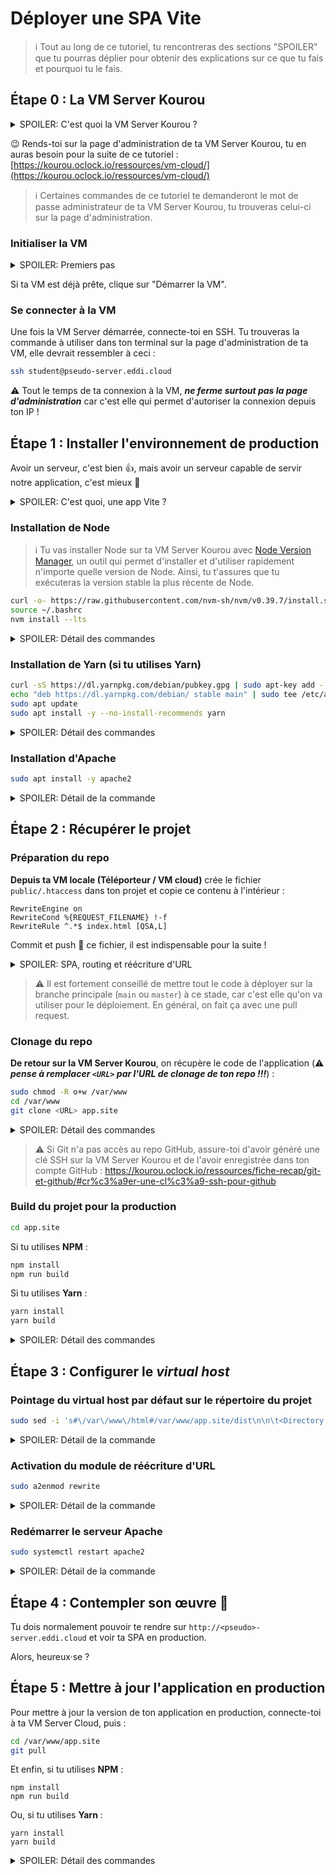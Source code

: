 # Déployer une SPA Vite

> ℹ️ Tout au long de ce tutoriel, tu rencontreras des sections "SPOILER" que tu pourras déplier pour obtenir des explications sur ce que tu fais et pourquoi tu le fais.

## Étape 0 : La VM Server Kourou

<details>
<summary>SPOILER: C'est quoi la VM Server Kourou ?</summary>

Si tu dormais pendant la saison 8 du socle (ou si tu as beaucoup dormi depuis), voici un bref rappel de ce qu'est la VM Server Kourou :

> O'clock met à ta disposition un serveur virtuel dans le ☁️ cloud ☁️ pour t'aider à t'entraîner au déploiement de tes projets web et à l'administration système. Ce serveur virtuel t'est fourni avec un nom de domaine.
</details>

😉 Rends-toi sur la page d'administration de ta VM Server Kourou, tu en auras besoin pour la suite de ce tutoriel : [https://kourou.oclock.io/ressources/vm-cloud/](https://kourou.oclock.io/ressources/vm-cloud/)

> ℹ️ Certaines commandes de ce tutoriel te demanderont le mot de passe administrateur de ta VM Server Kourou, tu trouveras celui-ci sur la page d'administration.

### Initialiser la VM

<details>
<summary>SPOILER: Premiers pas</summary>

Si tu n'as jamais utilisé la VM Server Kourou ou si tu l'as supprimée, clique sur le bouton "Créer la VM".

Pour repartir d'une VM vierge, clique sur le bouton "Réinstaller la VM".

⚠️ Dans ces deux cas, tu devras créer une nouvelle clé SSH sur la VM Server Kourou pour pouvoir cloner et pull le projet depuis GitHub. Tu trouveras la procédure à suivre dans la [fiche récap dédiée à Git et GitHub](https://kourou.oclock.io/ressources/fiche-recap/git-et-github/#cr%c3%a9er-une-cl%c3%a9-ssh-pour-github).
</details>


Si ta VM est déjà prête, clique sur "Démarrer la VM".

### Se connecter à la VM

Une fois la VM Server démarrée, connecte-toi en SSH. Tu trouveras la commande à utiliser dans ton terminal sur la page d'administration de ta VM, elle devrait ressembler à ceci :

```bash
ssh student@pseudo-server.eddi.cloud
```

⚠️ Tout le temps de ta connexion à la VM, **_ne ferme surtout pas la page d'administration_** car c'est elle qui permet d'autoriser la connexion depuis ton IP !

## Étape 1 : Installer l'environnement de production

Avoir un serveur, c'est bien 👍, mais avoir un serveur capable de servir notre application, c'est mieux 💯

<details>
<summary>SPOILER: C'est quoi, une app Vite ?</summary>
En fin de compte, une SPA avec Vite, ce n'est qu'un ensemble de fichiers HTML, JavaScript, CSS et éventuellement des images. C'est-à-dire : un site statique !

Et pour servir un site statique, on n'a besoin que d'un serveur HTTP, comme Apache (c'est un des plus utilisés).

Mais la particularité de React / Svelte, c'est que le code doit être transpilé, c'est-à-dire traduit, pour être utilisé par un navigateur. Les fichiers JSX et Svelte sont transpilés en JavaScript, SCSS et PostCSS transpilent vers CSS, etc. Et cette transpilation se fait au moyen de transpileurs souvent codés en JavaScript, nécessitant NodeJS pour pouvoir être exécutés dans un terminal.

Tu vas donc avoir besoin de Node et d'un gestionnaire de dépendances pour générer les fichiers statiques de ton projet, c'est ce qu'on appelle la phase de "build" (🇬🇧 _build_ = 🇫🇷 _construire_). Pour être cohérent avec la spé React, tu vas utiliser Yarn, mais tu pourrais très bien utiliser NPM par exemple, comme ce sera le cas si tu as suivi la spé i++.
</details>

### Installation de Node

> ℹ️ Tu vas installer Node sur ta VM Server Kourou avec [Node Version Manager](https://github.com/nvm-sh/nvm), un outil qui permet d'installer et d'utiliser rapidement n'importe quelle version de Node. Ainsi, tu t'assures que tu exécuteras la version stable la plus récente de Node.

```bash
curl -o- https://raw.githubusercontent.com/nvm-sh/nvm/v0.39.7/install.sh | bash
source ~/.bashrc
nvm install --lts
```

<details>
<summary>SPOILER: Détail des commandes</summary>

D'abord, on télécharge le script d'installation de NVM et on l'exécute avec l'interprète Bash (même programme qui interprète les commandes que tu entres dans ton terminal 😉). Ce script va télécharger NVM, l'installer dans le répertoire personnel de l'utilisateur actuel et ajouter l'alias de commande `nvm` pour ce même utilisateur.
```bash
curl -o- https://raw.githubusercontent.com/nvm-sh/nvm/v0.39.7/install.sh | bash
```

On dit à l'interpréteur Bash du terminal de recharger le fichier `.bashrc` de l'utilisateur, car celui-ci contient notamment l'alias de commande `nvm` qu'on va devoir utiliser ensuite. Sans ce rechargement, il faudrait se déconnecter et se reconnecter à la VM pour avoir accès à la commande `nvm`.
```bash
source ~/.bashrc
```

On utilise NVM pour installer la dernière version stable de Node et l'utiliser. Une fois cette commande exécutée, tu peux vérifier la version de Node utilisée avec la commande `node --version`.
```bts
nvm install --lts
```
</details>

### Installation de Yarn (si tu utilises Yarn)

```bash
curl -sS https://dl.yarnpkg.com/debian/pubkey.gpg | sudo apt-key add -
echo "deb https://dl.yarnpkg.com/debian/ stable main" | sudo tee /etc/apt/sources.list.d/yarn.list
sudo apt update
sudo apt install -y --no-install-recommends yarn
```

<details>
<summary>SPOILER: Détail des commandes</summary>

Comme on veut installer Yarn depuis le dépôt (= catalogue de logiciels) officiel de Yarn, on doit ajouter les clés de sécurité et l'URL de ce dépôt aux registres de catalogues et de clés du système d'exploitation de la VM. Concrètement, ceci permettra d'utiliser le gestionnaire de programmes de la VM pour installer Yarn. La première commande gère la clé de sécurité, la seconde ajoute le dépôt officiel de Yarn aux dépôts reconnus par la VM.
```bash
curl -sS https://dl.yarnpkg.com/debian/pubkey.gpg | sudo apt-key add -
echo "deb https://dl.yarnpkg.com/debian/ stable main" | sudo tee /etc/apt/sources.list.d/yarn.list
```

Avant toute installation d'un nouveau programme, on met à jour les informations des logiciels disponibles via le gestionnaire de logiciels `apt`.
```bash
sudo apt update
```

On installe Yarn. Comme on a mis à jour la liste des logiciels disponibles après avoir ajouté le dépôt officiel, `apt` ira télécharger et installer Yarn depuis ce dernier. Ici, l'option `-y` évite d'avoir à confirmer manuellement l'installation et l'option `--noèinstall-recommends` fait en sorte que Node ne sera pas installé avec Yarn (c'est ce qu'on veut parce qu'on a déjà installé Node avec NVM).
```bash
sudo apt install -y --no-install-recommends yarn
```
</details>

### Installation d'Apache

```bash
sudo apt install -y apache2
```

<details>
<summary>SPOILER: Détail de la commande</summary>

On installe le serveur HTTP Apache avec le gestionnaire de logiciels de la VM `apt`. Si tu avais déjà fait cette opération en saison 8, ne t'en fais pas, cette commande ne fera rien, ou elle fera juste une mise à jour d'Apache si une version plus récente est disponible.
</details>

## Étape 2 : Récupérer le projet

### Préparation du repo

**Depuis ta VM locale (Téléporteur / VM cloud)** crée le fichier `public/.htaccess` dans ton projet et copie ce contenu à l'intérieur :

```
RewriteEngine on
RewriteCond %{REQUEST_FILENAME} !-f
RewriteRule ^.*$ index.html [QSA,L]
```

Commit et push 📨 ce fichier, il est indispensable pour la suite !

<details>
<summary>SPOILER: SPA, routing et réécriture d'URL</summary>

Dans une SPA avec, la navigation est la plupart du temps interceptée et gérée par un routeur (`react-router` dans le cas de React, ou le routeur propre au framework dans le cas de Svelte). Ça signifie que lorsqu'un utilisateur change de page dans ton application, le changement d'URL est contrôlé par ce routeur, qui empêche le chargement d'une nouvelle page et remplace juste le contenu de la page actuelle.

Mais que se passe-t-il si on essaie d'accéder directement à une autre URL que celle de la page d'accueil de ton application ? Avec le serveur de développement de Vite, tout se passe bien, l'application est bien initialisée et ce sont directement les composants de la page correspondant à l'URL qui sont chargés. Cependant, ce ne sera pas le cas avec un serveur HTTP classique une fois qu'on aura transformé ton application en site statique. En effet, le serveur ne saura pas qu'il servira une SPA avec un routeur qui agit côté client (et, entre nous, le serveur, il s'en fiche 🤷) ; on doit donc lui dire de toujours servir au client le fichier qui permet d'initialiser la SPA et son routeur quand on lui demande une URL qui ne correspond à aucun fichier existant.

Dans le résultat du build, ce fichier, ce sera le fichier `index.html`. La configuration Apache ci-dessus indiquent, dans l'ordre :
- d'activer le moteur de réécriture d'URL
- que si l'URL de la requête HTTP ne correspond à aucun fichier existant…
- …alors il faut servir le contenu du fichier `index.html` (l'option `QSA` permet de préserver les paramètres d'URL, et l'option `L` indique au moteur d'URL d'arrêter de chercher d'autres règles de réécriture après celle-ci)

En résumé, ce fichier `.htaccess` permet de faire en sorte que peu importe l'URL par laquelle on accèdera à ton application, c'est bien la SPA et le routeur côté client qui gèreront l'affichage de la page, ou l'erreur si jamais la page n'existe pas.
</details>

> ⚠️ Il est fortement conseillé de mettre tout le code à déployer sur la branche principale (`main` ou `master`) à ce stade, car c'est elle qu'on va utiliser pour le déploiement. En général, on fait ça avec une pull request.

### Clonage du repo

**De retour sur la VM Server Kourou**, on récupère le code de l'application (⚠️ **_pense à remplacer `<URL>` par l'URL de clonage de ton repo !!!_**) :

```bash
sudo chmod -R o+w /var/www
cd /var/www
git clone <URL> app.site
```

<details>
<summary>SPOILER: Détail des commandes</summary>

Par défaut, seul le superutilisateur `root` a le droit d'écriture dans le répertoire `/var/www`. Or, tu es connecté à ta VM en tant que l'utilisateur `student` (tu pensais pas qu'on allait te donner tous les droits, hein ?😏), on modifie donc les droits d'écriture pour que les "autres" utilisateurs comme `student` puissent modifier le contenu du répertoire.
```bash
sudo chmod -R o+w /var/www
```

Là, rien qu'on ne connaît pas, on se place juste dans le répertoire `/var/www`. Pourquoi ce répertoire ? Parce que, par convention, c'est le répertoire dans lequel on met les fichiers des sites qui peuvent être servis par un serveur web. On pourrait utiliser un autre répertoire, mais Apache a déjà configuré ses droits sur ce répertoire quand il a été installé.
```bash
cd /var/www
```

Là encore, la commande doit t'être assez familière. La nouveauté ici, c'est qu'on utilise le deuxième paramètre de la commande `git clone` qui permet de spécifier le nom du répertoire dans lequel Git va cloner le repo. Tu peux utiliser celui qui te convient le mieux mais tu devras alors adapter les commandes et la configuration du virtual host dans ce qui suit. **_Pense bien à remplacer `<URL>` par l'URL que tu utilises pour cloner ton repo._**
```bash
git clone <URL> app.site
```
</details>

> ⚠️ Si Git n'a pas accès au repo GitHub, assure-toi d'avoir généré une clé SSH sur la VM Server Kourou et de l'avoir enregistrée dans ton compte GitHub : https://kourou.oclock.io/ressources/fiche-recap/git-et-github/#cr%c3%a9er-une-cl%c3%a9-ssh-pour-github

### Build du projet pour la production

```bash
cd app.site
```

Si tu utilises **NPM** :
```bash
npm install
npm run build
```

Si tu utilises **Yarn** :
```bash
yarn install
yarn build
```

<details>
<summary>SPOILER: Détail des commandes</summary>

Encore une fois, rien de très sorcier, on se place juste dans le répertoire dans lequel tu as cloné ton repo. Après cette commande, tu peux utiliser `git checkout` pour te mettre sur la branche ou le tag que tu souhaites déployer, si ce n'est pas la branche principale.
```bash
cd app.site
```

On installe les dépendances du projet.
```bash
npm install install
```
```bash
yarn install
```
_NOTE :_ `yarn` fonctionne aussi à la place de `yarn install`

Enfin, on lance le build du projet. Cette commande va transpiler tout ton code et ses dépendances en un ensemble de fichiers statiques dans le répertoire `dist/` à la racine de ton repo. Si tu regardes à l'intérieur de ce répertoire, tu t'apercevras que le fichier `.htaccess` y a également été copié (l'original est toujours dans `public/`). Tu n'as pas besoin de commit le contenu de `dist/`.
```bash
npm run build
```
```bash
yarn build
```
</details>

## Étape 3 : Configurer le _virtual host_

### Pointage du virtual host par défaut sur le répertoire du projet

```bash
sudo sed -i 's#\/var\/www\/html#/var/www/app.site/dist\n\n\t<Directory /var/www/app.site/dist>\n\t\tAllowOverride all\n\t</Directory>#g' /etc/apache2/sites-available/000-default.conf
```

<details>
<summary>SPOILER: Détail de la commande</summary>

J'avoue, cette commande est carrément barbare 🧌 et, entre nous, franchement pas jolie 🫠

Il faut savoir que le serveur Apache peut gérer plusieurs sites à la fois sur une même machine. Pour ce faire, il utilise ce qu'on appelle des "virtual hosts", c'est-à-dire qu'il configure la manière dont il doit servir les fichiers des différents répertoires des sites concernés de manière atomique et isolée.

À l'installation, Apache n'a qu'un virtual host configuré, qui est sont virtual host par défaut. Le fichier de configuration de ce virtual host est, pour la version Debian/Ubuntu d'Apache, `/etc/apache2/sites-available/000-default.conf`. Si tu regardes le contenu de ce fichier avant d'exécuter la commande donnée, tu remarqueras la ligne suivante :

```
DocumentRoot /var/www/html
```

Cette ligne indique que pour ce virtual host, Apache doit servir les fichiers qui se trouvent dans le répertoire `/var/www/html`. Dans ton cas, nous voulons servir les fichiers depuis le répertoire `dist/` créé précédemment par le build de ton application. La commande modifie donc cette ligne en :

```
DocumentRoot /var/www/app.site/dist
```

Mais ce n'est pas tout ! Tu te souviens du fichier `.htaccess` ?

Il s'agit d'un fichier de configuration Apache qui permet de surcharger certaines parties de la configuration du serveur ou du virtual host. Par défaut, ce fichier n'est pas pris en compte par Apache. La commande ajoute donc sa prise en charge en ajoutant aussi dans la configuration du virtual host ces lignes :

```
<Directory /var/www/app.site/dist>
    AllowOverride all
</Directory>
```

Elles spécifient que dans le répertoire `/var/www/app.site/dist` et ses sous-répertoires, Apache doit tenir compte de toutes les directives de configuration qui se trouvent dans des fichiers `.htaccess`. Sans ça, notre `.htaccess` ne servirait à rien.

> ❓**Pourquoi utiliser un `.htaccess` au lieu de tout mettre dans la configuration du virtual host ?**
>
> Le souci avec la configuration du virtual host, c'est que pour des raisons de sécurité, les hébergeurs limitent souvent sa modification à quelques directives (le `DocumentRoot` la plupart du temps, et éventuellement quelques autres). En revanche, la plupart des directives de configuration courantes telles que la réécriture d'URL sont généralement autorisées et prises en compte via les fichiers `.htaccess`. En embarquant la configuration du traitement des URL, propre à l'application indépendamment du serveur sur lequel elle est déployée, plutôt que dans la configuration du virtual host, on s'assure de sa portabilité.
</details>

### Activation du module de réécriture d'URL

```bash
sudo a2enmod rewrite
```

<details>
<summary>SPOILER: Détail de la commande</summary>

Ici, on active le module de réécriture d'URL d'Apache. Celui-ci n'est généralement pas activé par défaut sur une installation vierge, il faut donc l'activer pour que nos règles de réécriture d'URL soient prises en compte.

Si tu as déjà activé ce module, cette commande ne fera rien et t'indiquera juste que le module est déjà activé. 🙂
</details>

### Redémarrer le serveur Apache

```bash
sudo systemctl restart apache2
```

<details>
<summary>SPOILER: Détail de la commande</summary>

Le serveur Apache ne charge ses fichiers de configuration qu'une seule fois, au démarrage. Comme tu viens de modifier un virtual host et d'activer un de ses modules, tu dois redémarrer Apache pour qu'il recharger sa configuration. Si tu n'as pas introduit d'erreur dans la configuration du virtual host, cette commande ne devrait produire aucun message.
</details>

## Étape 4 : Contempler son &oelig;uvre 🤩

Tu dois normalement pouvoir te rendre sur `http://<pseudo>-server.eddi.cloud` et voir ta SPA en production.

Alors, heureux·se ?

## Étape 5 : Mettre à jour l'application en production

Pour mettre à jour la version de ton application en production, connecte-toi à ta VM Server Cloud, puis :

```bash
cd /var/www/app.site
git pull
```

Et enfin, si tu utilises **NPM** :
```
npm install
npm run build
```

Ou, si tu utilises **Yarn** :
```
yarn install
yarn build
```

<details>
<summary>SPOILER: Détail des commandes</summary>

Place-toi dans le répertoire dans lequel tu as cloné ton repo.
```bash
cd /var/www/app.site
```

Mets à jour ton repo en récupérant les dernières modifications depuis GitHub avec un pull. Tu peux en profiter pour te placer sur une autre branche ou un autre tag avec `git checkout` si c'est ce que tu veux déployer.
```bash
git pull
```

Relance une installation des dépendances du projet pour t'assurer d'être bien à jour pour le build. C'est surtout valable dans le cas où une nouvelle lib a été ajoutée au projet ou si une dépendance a été elle-même mise à jour dans le projet.
```bash
npm install
```
```bash
yarn install
```

Lance un build de ton application pour regénérer le répertoire `dist/` (qui ne doit toujours pas être commit).
```bash
npm run build
```
```bash
yarn build
```
</details>